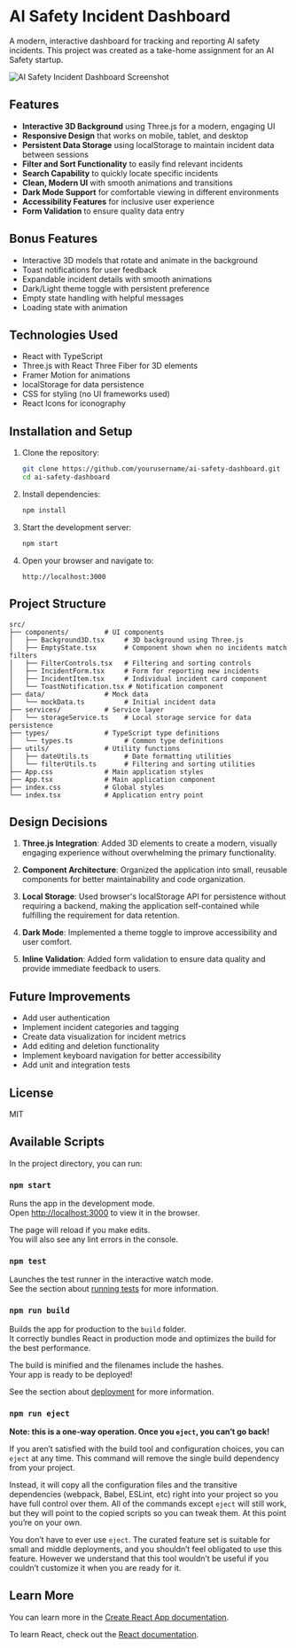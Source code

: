 # AI Safety Incident Dashboard

A modern, interactive dashboard for tracking and reporting AI safety incidents. This project was created as a take-home assignment for an AI Safety startup.

![AI Safety Incident Dashboard Screenshot](https://i.imgur.com/example.png)

## Features

- **Interactive 3D Background** using Three.js for a modern, engaging UI
- **Responsive Design** that works on mobile, tablet, and desktop
- **Persistent Data Storage** using localStorage to maintain incident data between sessions
- **Filter and Sort Functionality** to easily find relevant incidents
- **Search Capability** to quickly locate specific incidents
- **Clean, Modern UI** with smooth animations and transitions
- **Dark Mode Support** for comfortable viewing in different environments
- **Accessibility Features** for inclusive user experience
- **Form Validation** to ensure quality data entry

## Bonus Features

- Interactive 3D models that rotate and animate in the background
- Toast notifications for user feedback
- Expandable incident details with smooth animations
- Dark/Light theme toggle with persistent preference
- Empty state handling with helpful messages
- Loading state with animation

## Technologies Used

- React with TypeScript
- Three.js with React Three Fiber for 3D elements
- Framer Motion for animations
- localStorage for data persistence
- CSS for styling (no UI frameworks used)
- React Icons for iconography

## Installation and Setup

1. Clone the repository:
   ```bash
   git clone https://github.com/yourusername/ai-safety-dashboard.git
   cd ai-safety-dashboard
   ```

2. Install dependencies:
   ```bash
   npm install
   ```

3. Start the development server:
   ```bash
   npm start
   ```

4. Open your browser and navigate to:
   ```
   http://localhost:3000
   ```

## Project Structure

```
src/
├── components/         # UI components
│   ├── Background3D.tsx     # 3D background using Three.js
│   ├── EmptyState.tsx       # Component shown when no incidents match filters
│   ├── FilterControls.tsx   # Filtering and sorting controls
│   ├── IncidentForm.tsx     # Form for reporting new incidents
│   ├── IncidentItem.tsx     # Individual incident card component
│   └── ToastNotification.tsx # Notification component
├── data/               # Mock data
│   └── mockData.ts          # Initial incident data
├── services/           # Service layer
│   └── storageService.ts    # Local storage service for data persistence
├── types/              # TypeScript type definitions
│   └── types.ts             # Common type definitions
├── utils/              # Utility functions
│   ├── dateUtils.ts         # Date formatting utilities
│   └── filterUtils.ts       # Filtering and sorting utilities
├── App.css             # Main application styles
├── App.tsx             # Main application component
├── index.css           # Global styles
└── index.tsx           # Application entry point
```

## Design Decisions

1. **Three.js Integration**: Added 3D elements to create a modern, visually engaging experience without overwhelming the primary functionality.

2. **Component Architecture**: Organized the application into small, reusable components for better maintainability and code organization.

3. **Local Storage**: Used browser's localStorage API for persistence without requiring a backend, making the application self-contained while fulfilling the requirement for data retention.

4. **Dark Mode**: Implemented a theme toggle to improve accessibility and user comfort.

5. **Inline Validation**: Added form validation to ensure data quality and provide immediate feedback to users.

## Future Improvements

- Add user authentication
- Implement incident categories and tagging
- Create data visualization for incident metrics
- Add editing and deletion functionality
- Implement keyboard navigation for better accessibility
- Add unit and integration tests

## License

MIT



## Available Scripts

In the project directory, you can run:

### `npm start`

Runs the app in the development mode.\
Open [http://localhost:3000](http://localhost:3000) to view it in the browser.

The page will reload if you make edits.\
You will also see any lint errors in the console.

### `npm test`

Launches the test runner in the interactive watch mode.\
See the section about [running tests](https://facebook.github.io/create-react-app/docs/running-tests) for more information.

### `npm run build`

Builds the app for production to the `build` folder.\
It correctly bundles React in production mode and optimizes the build for the best performance.

The build is minified and the filenames include the hashes.\
Your app is ready to be deployed!

See the section about [deployment](https://facebook.github.io/create-react-app/docs/deployment) for more information.

### `npm run eject`

**Note: this is a one-way operation. Once you `eject`, you can’t go back!**

If you aren’t satisfied with the build tool and configuration choices, you can `eject` at any time. This command will remove the single build dependency from your project.

Instead, it will copy all the configuration files and the transitive dependencies (webpack, Babel, ESLint, etc) right into your project so you have full control over them. All of the commands except `eject` will still work, but they will point to the copied scripts so you can tweak them. At this point you’re on your own.

You don’t have to ever use `eject`. The curated feature set is suitable for small and middle deployments, and you shouldn’t feel obligated to use this feature. However we understand that this tool wouldn’t be useful if you couldn’t customize it when you are ready for it.

## Learn More

You can learn more in the [Create React App documentation](https://facebook.github.io/create-react-app/docs/getting-started).

To learn React, check out the [React documentation](https://reactjs.org/).
